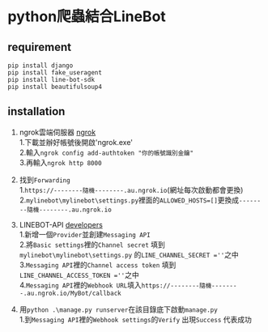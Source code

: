 # python爬蟲結合LineBot

## requirement
`pip install django`  
`pip install fake_useragent`  
`pip install line-bot-sdk`  
`pip install beautifulsoup4`  

## installation

1. ngrok雲端伺服器    [ngrok](https://dashboard.ngrok.com/get-started/setup)  
1.下載並辦好帳號後開啟'ngrok.exe'  
2.輸入`ngrok config add-authtoken "你的帳號識別金鑰"`  
3.再輸入`ngrok http 8000`  

2. 找到`Forwarding`  
1.`https://--------隨機--------.au.ngrok.io`(網址每次啟動都會更換)  
2.`mylinebot\mylinebot\settings.py`裡面的`ALLOWED_HOSTS=[]`更換成`--------隨機--------.au.ngrok.io`  

3. LINEBOT-API    [developers](https://developers.line.biz/console/)  
1.新增一個`Provider`並創建`Messaging API`  
2.將`Basic settings`裡的`Channel secret` 填到`mylinebot\mylinebot\settings.py` 的`LINE_CHANNEL_SECRET =''`之中  
3.`Messaging API`裡的`Channel access token` 填到`LINE_CHANNEL_ACCESS_TOKEN =''`之中  
4.`Messaging API`裡的`Webhook URL`填入`https://--------隨機--------.au.ngrok.io/MyBot/callback`

4. 用`python .\manage.py runserver`在該目錄底下啟動`manage.py`  
1.到`Messaging API`裡的`Webhook settings`的`Verify` 出現`Success` 代表成功






